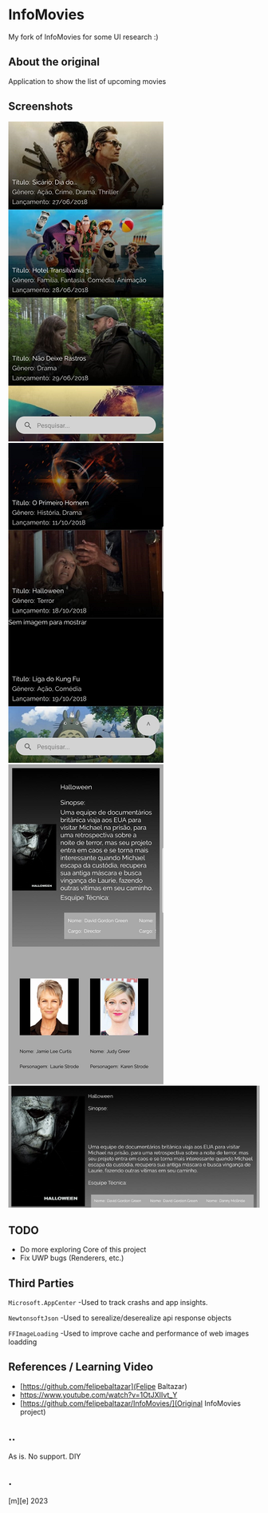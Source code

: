 # InfoMovies
My fork of InfoMovies for some UI research :)

## About the original 
Application to show the list of upcoming movies

## Screenshots
![](Images/shot1.png)
![](Images/shot2.png)
![](Images/shot3.png)
![](Images/shot4.png)


## TODO
- Do more exploring Core of this project
- Fix UWP bugs (Renderers, etc.) 

## Third Parties

```Microsoft.AppCenter```
-Used to track crashs and app insights.

```NewtonsoftJson```
-Used to serealize/deserealize api response objects 

```FFImageLoading```
-Used to improve cache and performance of web images loadding


## References / Learning Video
- [https://github.com/felipebaltazar](Felipe Baltazar)
- https://www.youtube.com/watch?v=1OtJXIIvt_Y
- [https://github.com/felipebaltazar/InfoMovies/](Original InfoMovies project)

## ..
As is. No support. DIY

## .
[m][e] 2023




